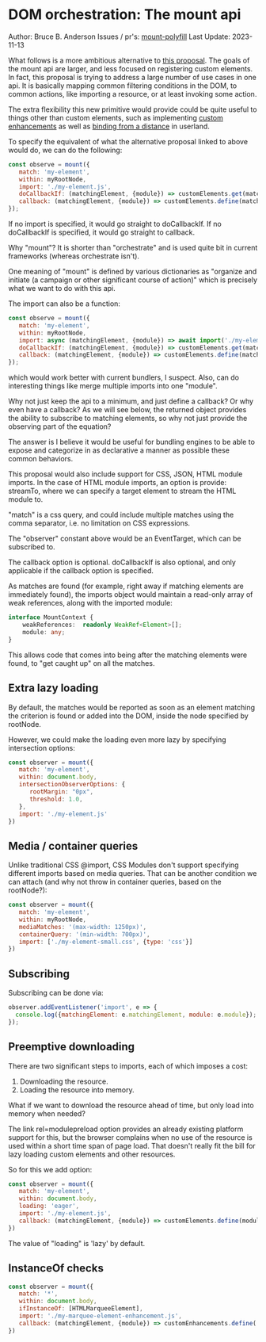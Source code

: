 # DOM orchestration: The mount api

Author:  Bruce B. Anderson
Issues / pr's:  [mount-polyfill](https://github.com/bahrus/mount-polyfill)
Last Update: 2023-11-13

What follows is a more ambitious alternative to [this proposal](https://github.com/w3c/webcomponents/issues/782).  The goals of the mount api are larger, and less focused on registering custom elements.  In fact, this proposal is trying to address a large number of use cases in one api.  It is basically mapping common filtering conditions in the DOM, to common actions, like importing a resource, or at least invoking some action.

The extra flexibility this new primitive would provide could be quite useful to things other than custom elements, such as implementing [custom enhancements](https://github.com/WICG/webcomponents/issues/1000) as well as [binding from a distance](https://github.com/WICG/webcomponents/issues/1035#issuecomment-1806393525) in userland.

To specify the equivalent of what the alternative proposal linked to above would do, we can do the following:

```JavaScript
const observe = mount({
   match: 'my-element',
   within: myRootNode,
   import: './my-element.js',
   doCallbackIf: (matchingElement, {module}) => customElements.get(matchingElement.localName) === undefined,
   callback: (matchingElement, {module}) => customElements.define(matchingElement.localName, module.MyElement)
});
```

If no import is specified, it would go straight to doCallbackIf.  If no doCallbackIf is specified, it would go straight to callback.

Why "mount"?  It is shorter than "orchestrate" and is used quite  bit in current frameworks (whereas orchestrate isn't).

One meaning of "mount" is defined by various dictionaries as "organize and initiate (a campaign or other significant course of action)" which is precisely what we want to do with this api.

The import can also be a function:

```JavaScript
const observe = mount({
   match: 'my-element',
   within: myRootNode,
   import: async (matchingElement, {module}) => await import('./my-element.js'),
   doCallbackIf: (matchingElement, {module}) => customElements.get(matchingElement.localName) === undefined,
   callback: (matchingElement, {module}) => customElements.define(matchingElement.localName, module.MyElement)
});
```

which would work better with current bundlers, I suspect.  Also, can do interesting things like merge multiple imports into one "module".

Why not just keep the api to a minimum, and just define a callback?  Or why even have a callback?  As we will see below, the returned object provides the ability to subscribe to matching elements, so why not just provide the observing part of the equation?

The answer is I believe it would be useful for bundling engines to be able to expose and categorize in as declarative a manner as possible these common behaviors.

This proposal would also include support for CSS, JSON, HTML module imports.  In the case of HTML module imports, an option is provide:  streamTo, where we can specify a target element to stream the HTML module to.

"match" is a css query, and could include multiple matches using the comma separator, i.e. no limitation on CSS expressions.

The "observer" constant above would be an EventTarget, which can be subscribed to.

The callback option is optional.  doCallbackIf is also optional, and only applicable if the callback option is specified.

As matches are found (for example, right away if matching elements are immediately found), the imports object would maintain a read-only array of weak references, along with the imported module:

```TypeScript
interface MountContext {
    weakReferences:  readonly WeakRef<Element>[];
    module: any;
}
```

This allows code that comes into being after the matching elements were found, to "get caught up" on all the matches.  

##  Extra lazy loading

By default, the matches would be reported as soon as an element matching the criterion is found or added into the DOM, inside the node specified by rootNode.

However, we could make the loading even more lazy by specifying intersection options:

```JavaScript
const observer = mount({
   match: 'my-element',
   within: document.body,
   intersectionObserverOptions: {
      rootMargin: "0px",
      threshold: 1.0,
   },
   import: './my-element.js'
})
```

## Media / container queries

Unlike traditional CSS @import, CSS Modules don't support specifying different imports based on media queries.  That can be another condition we can attach (and why not throw in container queries, based on the rootNode?):

```JavaScript
const observer = mount({
   match: 'my-element',
   within: myRootNode,
   mediaMatches: '(max-width: 1250px)',
   containerQuery: '(min-width: 700px)',
   import: ['./my-element-small.css', {type: 'css'}]
})
```

## Subscribing

Subscribing can be done via:

```JavaScript
observer.addEventListener('import', e => {
  console.log({matchingElement: e.matchingElement, module: e.module});
});
```

## Preemptive downloading

There are two significant steps to imports, each of which imposes a cost:  

1.  Downloading the resource.
2.  Loading the resource into memory.

What if we want to download the resource ahead of time, but only load into memory when needed?

The link rel=modulepreload option provides an already existing platform support for this, but the browser complains when no use of the resource is used within a short time span of page load.  That doesn't really fit the bill for lazy loading custom elements and other resources.

So for this we add option:

```JavaScript
const observer = mount({
   match: 'my-element',
   within: document.body,
   loading: 'eager',
   import: './my-element.js',
   callback: (matchingElement, {module}) => customElements.define(module.MyElement)
})
```

The value of "loading" is 'lazy' by default.

## InstanceOf checks

```JavaScript
const observer = mount({
   match: '*',
   within: document.body,
   ifInstanceOf: [HTMLMarqueeElement],
   import: './my-marquee-element-enhancement.js',
   callback: (matchingElement, {module}) => customEnhancements.define('myMarqueeElementEnhancement', module.MyMarqueeElementEnhancement)
})
```

